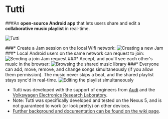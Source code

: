 Tutti
=====

###An **open-source Android app** that lets users share and edit a **collaborative music playlist** in real-time. 

![Tutti](http://i102.photobucket.com/albums/m93/hwray/Pic5_zps14ad7a2b.png)

###* Create a Jam session on the local Wifi network: 
![Creating a new Jam](http://i102.photobucket.com/albums/m93/hwray/Pic1_zps7007828c.png)
###* Local Android users on the same network can request to join: 
![Sending a join Jam request](http://i102.photobucket.com/albums/m93/hwray/Pic2_zps62c68c4f.png)
###* Accept, and you'll see each other's music in the browser: 
![Browsing the shared music library](http://i102.photobucket.com/albums/m93/hwray/Pic3_zps21d10fb4.png)
###* Everyone can add, move, remove, and change songs simultaneously (if you allow them permission). The music never skips a beat, and the shared playlist stays sync'd in real-time. 
![Editing the playlist simultaneously](http://i102.photobucket.com/albums/m93/hwray/Pic5_zps14ad7a2b.png)
* Tutti was developed with the support of engineers from [Audi](http://www.audiusa.com/) and the [Volkswagen Electronics Research Laboratory](http://www.vwerl.com/). 
* Note: Tutti was specifically developed and tested on the Nexus 5, and is not guaranteed to work (or look pretty) on other devices.
* [Further background and documentation can be found on the wiki page](https://github.com/JayThomason/Tutti/wiki). 
